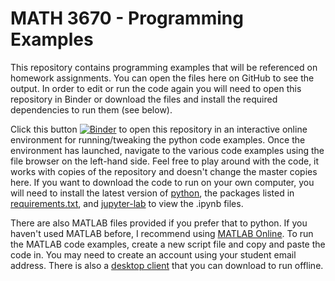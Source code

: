 # MATH 3670 - Programming Examples

This repository contains programming examples that will be referenced on homework assignments. You can open the files here on GitHub to see the output. In order to edit or run the code again you will need to open this repository in Binder or download the files and install the required dependencies to run them (see below).

Click this button [![Binder](https://mybinder.org/badge_logo.svg)](https://mybinder.org/v2/gh/dylan-domelwhite/MATH-3670-2022/main) to open this repository in an interactive online environment for running/tweaking the python code examples. Once the environment has launched, navigate to the various code examples using the file browser on the left-hand side. Feel free to play around with the code, it works with copies of the repository and doesn't change the master copies here. If you want to download the code to run on your own computer, you will need to install the latest version of [python](https://www.python.org/downloads/), the packages listed in [requirements.txt](./requirements.txt), and [jupyter-lab](https://jupyter.org/install) to view the .ipynb files.

There are also MATLAB files provided if you prefer that to python. If you haven't used MATLAB before, I recommend using [MATLAB Online](https://www.mathworks.com/products/matlab-online.html). To run the MATLAB code examples, create a new script file and copy and paste the code in. You may need to create an account using your student email address. There is also a [desktop client](https://www.mathworks.com/products/matlab.html) that you can download to run offline.
